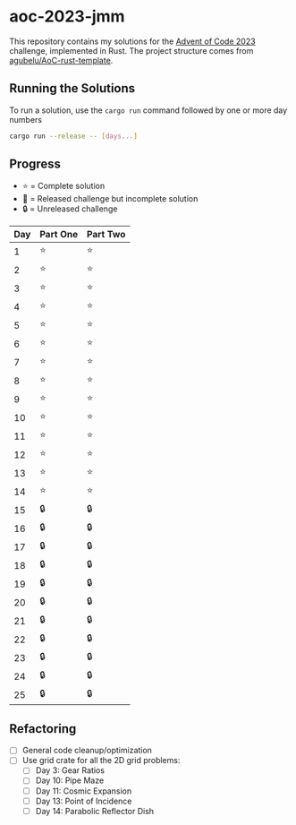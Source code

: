 # aoc-2023-jmm

This repository contains my solutions for the [Advent of Code 2023](https://adventofcode.com/2023) challenge, implemented in Rust. The project structure comes from [agubelu/AoC-rust-template](https://github.com/agubelu/AoC-rust-template/tree/master).

## Running the Solutions

To run a solution, use the `cargo run` command followed by one or more day numbers

```bash
cargo run --release -- [days...]
```

## Progress

- :star: = Complete solution
- :construction: = Released challenge but incomplete solution
- :lock: = Unreleased challenge

| Day | Part One | Part Two |
| --- | -------- | -------- |
| 1   | :star:   | :star:   |
| 2   | :star:   | :star:   |
| 3   | :star:   | :star:   |
| 4   | :star:   | :star:   |
| 5   | :star:   | :star:   |
| 6   | :star:   | :star:   |
| 7   | :star:   | :star:   |
| 8   | :star:   | :star:   |
| 9   | :star:   | :star:   |
| 10  | :star:   | :star:   |
| 11  | :star:   | :star:   |
| 12  | :star:   | :star:   |
| 13  | :star:   | :star:   |
| 14  | :star:   | :star:   |
| 15  | :lock:   | :lock:   |
| 16  | :lock:   | :lock:   |
| 17  | :lock:   | :lock:   |
| 18  | :lock:   | :lock:   |
| 19  | :lock:   | :lock:   |
| 20  | :lock:   | :lock:   |
| 21  | :lock:   | :lock:   |
| 22  | :lock:   | :lock:   |
| 23  | :lock:   | :lock:   |
| 24  | :lock:   | :lock:   |
| 25  | :lock:   | :lock:   |

## Refactoring

- [ ] General code cleanup/optimization
- [ ] Use grid crate for all the 2D grid problems:
  - [ ] Day 3: Gear Ratios
  - [ ] Day 10: Pipe Maze
  - [ ] Day 11: Cosmic Expansion
  - [ ] Day 13: Point of Incidence
  - [ ] Day 14: Parabolic Reflector Dish
